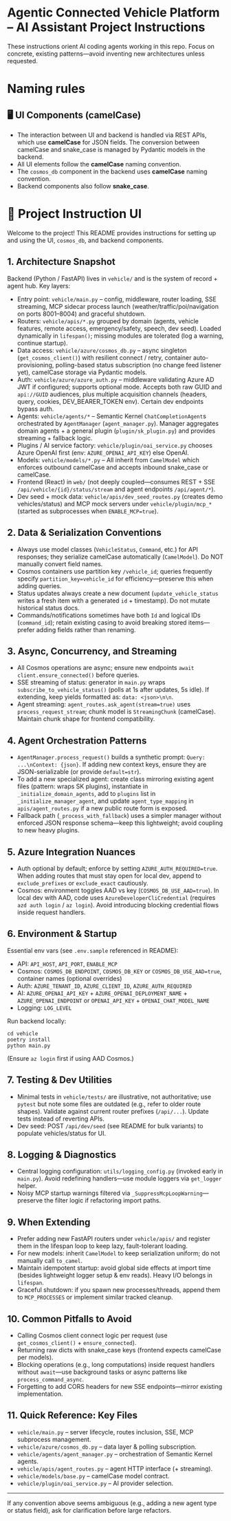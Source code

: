 # Agentic Connected Vehicle Platform – AI Assistant Project Instructions

These instructions orient AI coding agents working in this repo. Focus on concrete, existing patterns—avoid inventing new architectures unless requested.

# Naming rules

## 🖥️ UI Components (camelCase)

- The interaction between UI and backend is handled via REST APIs, which use **camelCase** for JSON fields. The conversion between camelCase and snake_case is managed by Pydantic models in the backend.
- All UI elements follow the **camelCase** naming convention. 
- The `cosmos_db` component in the backend uses **camelCase** naming convention. 
- Backend components also follow **snake_case**. 

# 📘 Project Instruction UI

Welcome to the project! This README provides instructions for setting up and using the UI, `cosmos_db`, and backend components.


## 1. Architecture Snapshot
Backend (Python / FastAPI) lives in `vehicle/` and is the system of record + agent hub. Key layers:
- Entry point: `vehicle/main.py` – config, middleware, router loading, SSE streaming, MCP sidecar process launch (weather/traffic/poi/navigation on ports 8001–8004) and graceful shutdown.
- Routers: `vehicle/apis/*.py` grouped by domain (agents, vehicle features, remote access, emergency/safety, speech, dev seed). Loaded dynamically in `lifespan()`; missing modules are tolerated (log a warning, continue startup).
- Data access: `vehicle/azure/cosmos_db.py` – async singleton (`get_cosmos_client()`) with resilient connect / retry, container auto-provisioning, polling-based status subscription (no change feed listener yet), camelCase storage via Pydantic models.
- Auth: `vehicle/azure/azure_auth.py` – middleware validating Azure AD JWT if configured; supports optional mode. Accepts both raw GUID and `api://GUID` audiences, plus multiple acquisition channels (headers, query, cookies, DEV_BEARER_TOKEN env). Certain dev endpoints bypass auth.
- Agents: `vehicle/agents/*` – Semantic Kernel `ChatCompletionAgent`s orchestrated by `AgentManager` (`agent_manager.py`). Manager aggregates domain agents + a general plugin (`plugin/sk_plugin.py`) and provides streaming + fallback logic.
- Plugins / AI service factory: `vehicle/plugin/oai_service.py` chooses Azure OpenAI first (env: `AZURE_OPENAI_API_KEY`) else OpenAI.
- Models: `vehicle/models/*.py` – All inherit from `CamelModel` which enforces outbound camelCase and accepts inbound snake_case or camelCase.
- Frontend (React) in `web/` (not deeply coupled—consumes REST + SSE `/api/vehicle/{id}/status/stream` and agent endpoints `/api/agent/*`).
- Dev seed + mock data: `vehicle/apis/dev_seed_routes.py` (creates demo vehicles/status) and MCP mock servers under `vehicle/plugin/mcp_*` (started as subprocesses when `ENABLE_MCP=true`).

## 2. Data & Serialization Conventions
- Always use model classes (`VehicleStatus`, `Command`, etc.) for API responses; they serialize camelCase automatically (`CamelModel`). Do NOT manually convert field names.
- Cosmos containers use partition key `/vehicle_id`; queries frequently specify `partition_key=vehicle_id` for efficiency—preserve this when adding queries.
- Status updates always create a new document (`update_vehicle_status` writes a fresh item with a generated `id` + timestamp). Do not mutate historical status docs.
- Commands/notifications sometimes have both `Id` and logical IDs (`command_id`); retain existing casing to avoid breaking stored items—prefer adding fields rather than renaming.

## 3. Async, Concurrency, and Streaming
- All Cosmos operations are async; ensure new endpoints `await client.ensure_connected()` before queries.
- SSE streaming of status: generator in `main.py` wraps `subscribe_to_vehicle_status()` (polls at 1s after updates, 5s idle). If extending, keep yields formatted as: `data: <json>\n\n`.
- Agent streaming: `agent_routes.ask_agent(stream=true)` uses `process_request_stream`; chunk model is `StreamingChunk` (camelCase). Maintain chunk shape for frontend compatibility.

## 4. Agent Orchestration Patterns
- `AgentManager.process_request()` builds a synthetic prompt: `Query: ...\nContext: {json}`. If adding new context keys, ensure they are JSON-serializable (or provide `default=str`).
- To add a new specialized agent: create class mirroring existing agent files (pattern: wraps SK plugins), instantiate in `_initialize_domain_agents`, add to `plugins` list in `_initialize_manager_agent`, and update `agent_type_mapping` in `apis/agent_routes.py` if a new public route form is exposed.
- Fallback path (`_process_with_fallback`) uses a simpler manager without enforced JSON response schema—keep this lightweight; avoid coupling to new heavy plugins.

## 5. Azure Integration Nuances
- Auth optional by default; enforce by setting `AZURE_AUTH_REQUIRED=true`. When adding routes that must stay open for local dev, append to `exclude_prefixes` or `exclude_exact` cautiously.
- Cosmos: environment toggles AAD vs key (`COSMOS_DB_USE_AAD=true`). In local dev with AAD, code uses `AzureDeveloperCliCredential` (requires `azd auth login` / `az login`). Avoid introducing blocking credential flows inside request handlers.

## 6. Environment & Startup
Essential env vars (see `.env.sample` referenced in README):
- API: `API_HOST`, `API_PORT`, `ENABLE_MCP`
- Cosmos: `COSMOS_DB_ENDPOINT`, `COSMOS_DB_KEY` or `COSMOS_DB_USE_AAD=true`, container names (optional overrides)
- Auth: `AZURE_TENANT_ID`, `AZURE_CLIENT_ID`, `AZURE_AUTH_REQUIRED`
- AI: `AZURE_OPENAI_API_KEY` + `AZURE_OPENAI_DEPLOYMENT_NAME` + `AZURE_OPENAI_ENDPOINT` or `OPENAI_API_KEY` + `OPENAI_CHAT_MODEL_NAME`
- Logging: `LOG_LEVEL`

Run backend locally:
```
cd vehicle
poetry install
python main.py
```
(Ensure `az login` first if using AAD Cosmos.)

## 7. Testing & Dev Utilities
- Minimal tests in `vehicle/tests/` are illustrative, not authoritative; use `pytest` but note some files are outdated (e.g., refer to older route shapes). Validate against current router prefixes (`/api/...`). Update tests instead of reverting APIs.
- Dev seed: POST `/api/dev/seed` (see README for bulk variants) to populate vehicles/status for UI.

## 8. Logging & Diagnostics
- Central logging configuration: `utils/logging_config.py` (invoked early in `main.py`). Avoid redefining handlers—use module loggers via `get_logger` helper.
- Noisy MCP startup warnings filtered via `_SuppressMcpLoopWarning`—preserve the filter logic if refactoring import paths.

## 9. When Extending
- Prefer adding new FastAPI routers under `vehicle/apis/` and register them in the lifespan loop to keep lazy, fault-tolerant loading.
- For new models: inherit `CamelModel` to keep serialization uniform; do not manually call `to_camel`.
- Maintain idempotent startup: avoid global side effects at import time (besides lightweight logger setup & env reads). Heavy I/O belongs in `lifespan`.
- Graceful shutdown: if you spawn new processes/threads, append them to `MCP_PROCESSES` or implement similar tracked cleanup.

## 10. Common Pitfalls to Avoid
- Calling Cosmos client connect logic per request (use `get_cosmos_client()` + `ensure_connected`).
- Returning raw dicts with snake_case keys (frontend expects camelCase per models).
- Blocking operations (e.g., long computations) inside request handlers without `await`—use background tasks or async patterns like `process_command_async`.
- Forgetting to add CORS headers for new SSE endpoints—mirror existing implementation.

## 11. Quick Reference: Key Files
- `vehicle/main.py` – server lifecycle, routes inclusion, SSE, MCP subprocess management.
- `vehicle/azure/cosmos_db.py` – data layer & polling subscription.
- `vehicle/agents/agent_manager.py` – orchestration of Semantic Kernel agents.
- `vehicle/apis/agent_routes.py` – agent HTTP interface (+ streaming).
- `vehicle/models/base.py` – camelCase model contract.
- `vehicle/plugin/oai_service.py` – AI provider selection.

---
If any convention above seems ambiguous (e.g., adding a new agent type or status field), ask for clarification before large refactors.
